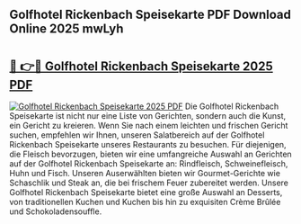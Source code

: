 ## Golfhotel Rickenbach Speisekarte PDF Download Online 2025 mwLyh

# <h2><a href="http://gc9zv8.nevu.top/?p=Golfhotel+Rickenbach+Speisekarte">🔗 👉🔴 Golfhotel Rickenbach Speisekarte 2025 PDF</a></h2>

[![Golfhotel Rickenbach Speisekarte 2025 PDF](https://i.imgur.com/dBaPXMq.png)](http://gc9zv8.nevu.top/?p=Golfhotel+Rickenbach+Speisekarte)
Die Golfhotel Rickenbach Speisekarte ist nicht nur eine Liste von Gerichten, sondern auch die Kunst, ein Gericht zu kreieren. Wenn Sie nach einem leichten und frischen Gericht suchen, empfehlen wir Ihnen, unseren Salatbereich auf der Golfhotel Rickenbach Speisekarte unseres Restaurants zu besuchen. Für diejenigen, die Fleisch bevorzugen, bieten wir eine umfangreiche Auswahl an Gerichten auf der Golfhotel Rickenbach Speisekarte an: Rindfleisch, Schweinefleisch, Huhn und Fisch. Unseren Auserwählten bieten wir Gourmet-Gerichte wie Schaschlik und Steak an, die bei frischem Feuer zubereitet werden. Unsere Golfhotel Rickenbach Speisekarte bietet eine große Auswahl an Desserts, von traditionellen Kuchen und Kuchen bis hin zu exquisiten Crème Brûlée und Schokoladensouffle.
